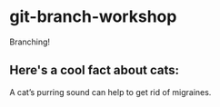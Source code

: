# git-branch-workshop
Branching!

## Here's a cool fact about cats:
A cat’s purring sound can help to get rid of migraines.
